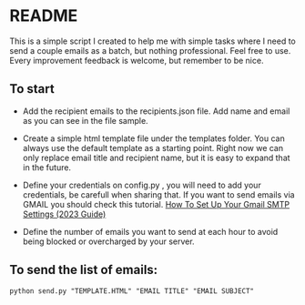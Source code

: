 # README

This is a simple script I created to help me with simple tasks where I need to send a couple emails as a batch, but nothing professional. Feel free to use. Every improvement feedback is welcome, but remember to be nice.

## To start

- Add the recipient emails to the recipients.json file. Add name and email as you can see in the file sample.

- Create a simple html template file under the templates folder. You can always use the default template as a starting point. Right now we can only replace email title and recipient name, but it is easy to expand that in the future.

- Define your credentials on config.py , you will need to add your credentials, be carefull when sharing that. If you want to send emails via GMAIL you should check this tutorial. [How To Set Up Your Gmail SMTP Settings (2023 Guide)](https://mailmeteor.com/blog/gmail-smtp-settings)

- Define the number of emails you want to send at each hour to avoid being blocked or overcharged by your server.

## To send the list of emails:

`python send.py "TEMPLATE.HTML" "EMAIL TITLE" "EMAIL SUBJECT"`